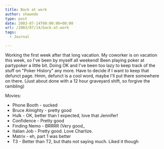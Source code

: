 ```yaml
---
title: Back at work
author: shawndo
type: post
date: 2003-07-14T00:00:00+00:00
url: /2003/07/14/back-at-work
tags:
  - Journal

---
```

Working the first week after that long vacation. My coworker is on vacation this week, so I've been by myself all weekend! Been playing poker at partypoker a little bit. Doing OK and I've been too lazy to keep track of the stuff on "Poker History" any more. Have to decide if I want to keep that defunct page. Hmm, defunct is a cool word, maybe I'll put there somewhere on there. (Just about done with a 12 hour graveyard shift, so forgive the rambling)  

Movies:
- Phone Booth - sucked  
- Bruce Almighty - pretty good  
- Hulk - OK, better than I expected, love that Jennifer!  
- Confidence - Pretty good  
- Finding Nemo - BRRRR (Very good_  
- Italian Job - Pretty good. Love Charlize.  
- Matrix - eh, part 1 was better  
- T3 - Better than T2, but thats not saying much. Liked it though